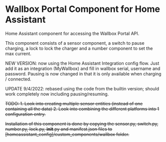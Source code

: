 # Wallbox Portal Component for Home Assistant
Home Assistant component for accessing the Wallbox Portal API.

This component consists of a sensor component, a switch to pause charging, a lock to lock the charger and a number component to set the max current.

NEW VERSION: now using the Home Assistant Integration config flow. Just add it as an integration (MyWallbox) and fill in wallbox serial, username and password. Pausing is now changed in that it is only available when charging / connected.

UPDATE 9/4/2022: rebased using the code from the builtin version; should work completely now including pausing/resuming.

<del>TODO: 
<del>1. Look into creating multiple sensor entities (instead of one containing all the data)
<del>2. Look into combining the different platforms into 1 configuration entry.

<del>Installation of this component is done by copying the sensor.py, switch.py, number.py, lock.py, __init__.py and manifest.json files to <del>[homeassistant_config]/custom_components/wallbox folder.

